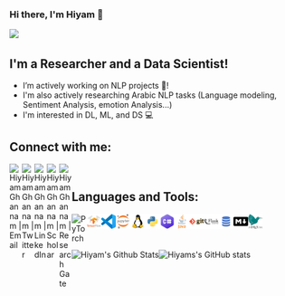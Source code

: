 ### Hi there, I'm Hiyam 👋
![](https://komarev.com/ghpvc/?username=hiyamgh)

## I'm a Researcher and a Data Scientist!

- I’m actively working on NLP projects 💬!
- I'm also actively researching Arabic NLP tasks (Language modeling, Sentiment Analysis, emotion Analysis...)
- I'm interested in DL, ML, and DS 💻

## Connect with me:

[<img align="left" alt="Hiyam Ghannam | Email" width="22px" src="https://upload.wikimedia.org/wikipedia/commons/7/7e/Gmail_icon_%282020%29.svg" />][email]
[<img align="left" alt="Hiyam Ghannam | Twitter" width="22px" src="https://github.com/gauravghongde/social-icons/blob/master/PNG/Color/Twitter.png" />][twitter]
[<img align="left" alt="Hiyam Ghannam | LinkedIn" width="22px" src="https://github.com/gauravghongde/social-icons/blob/master/PNG/Color/LinkedIN.png" />][linkedin]
[<img align="left" alt="Hiyam Ghannam | Scholar" width="22px" src="https://icon-icons.com/downloadimage.php?id=130918&root=2108/PNG/32/&file=google_scholar_icon_130918.png" />][scholar]
[<img align="left" alt="Hiyam Ghannam | Research Gate" width="22px" src="https://icon-icons.com/downloadimage.php?id=130843&root=2108/PNG/512/&file=researchgate_icon_130843.png" />][researchgate]
<br />

## Languages and Tools:

<img align="left" alt="PyTorch" width="26px" src="https://pytorch.org/assets/images/pytorch-logo.png" />
<img align="left" alt="Tensorflow" width="26px" src="https://raw.githubusercontent.com/github/explore/master/topics/tensorflow/tensorflow.png" />
<img align="left" alt="Visual Studio Code" width="26px" src="https://raw.githubusercontent.com/github/explore/master/topics/visual-studio-code/visual-studio-code.png" />
<img align="left" alt="Jupyter Notebook" width="26px" src="https://raw.githubusercontent.com/github/explore/master/topics/jupyter-notebook/jupyter-notebook.png" />
<img align="left" alt="Linux" width="26px" src="https://raw.githubusercontent.com/github/explore/master/topics/linux/linux.png" />
<img align="left" alt="Python" width="26px" src="https://raw.githubusercontent.com/github/explore/master/topics/python/python.png" />
<img align="left" alt="C#" width="26px" src="https://raw.githubusercontent.com/github/explore/master/topics/csharp/csharp.png" />
<img align="left" alt="Java" width="26px" src="https://raw.githubusercontent.com/github/explore/master/topics/java/java.png" />
<img align="left" alt="Git" width="26px" src="https://raw.githubusercontent.com/github/explore/master/topics/git/git.png" />
<img align="left" alt="Flask" width="26px" src="https://raw.githubusercontent.com/github/explore/master/topics/flask/flask.png" />
<img align="left" alt="SQL" width="26px" src="https://raw.githubusercontent.com/github/explore/master/topics/sql/sql.png" />
<img align="left" alt="Markdown" width="26px" src="https://raw.githubusercontent.com/github/explore/master/topics/markdown/markdown.png" />
<img align="left" alt="Latex" width="26px" src="https://raw.githubusercontent.com/github/explore/master/topics/latex/latex.png" />

<br />
<br />

##

<img align="left" alt="Hiyam's Github Stats" src="https://github-readme-stats.vercel.app/api?username=hiyamgh&show_icons=true&hide_border=true&hide=prs&count_private=true" />

![Hiyams's GitHub stats](https://github-readme-stats.vercel.app/api?username=hiyamgh&show_icons=true&theme=transparent)


[email]: mailto:hiyam.ghannam@gmail.com
[twitter]: https://twitter.com/HiyamGhannam2
[scholar]: https://scholar.google.com/citations?user=GV03mEIAAAAJ&hl=en
[linkedin]: https://www.linkedin.com/in/hiyam-ghannam-50749519b/
[researchgate]: https://www.researchgate.net/profile/Hiyam-Ghannam
